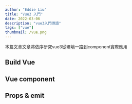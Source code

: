 ```yaml
---
author: "Eddie Liu"
title: "Vue3 入門"
date: 2022-03-06
description: "vue3入門導讀"
tags: ["vue"]
thumbnail: /vue.png
---
```


本篇文章文章將依序研究vue3從環境一路到component實際應用

## Build Vue

## Vue component

## Props & emit

